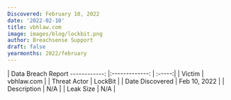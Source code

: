 ```yaml
---
Discovered: February 10, 2022
date: '2022-02-10'
title: vbhlaw.com
image: images/blog/lockbit.png
author: Breachsense Support
draft: false
yearmonths: 2022/february
---
```



| Data Breach Report
------------:   |:-------------:    | :-----:|
| Victim    | vbhlaw.com      | 
| Threat Actor    | LockBit      | 
| Date Discovered    | Feb 10, 2022      | 
| Description    | N/A      | 
| Leak Size    | N/A      | 

